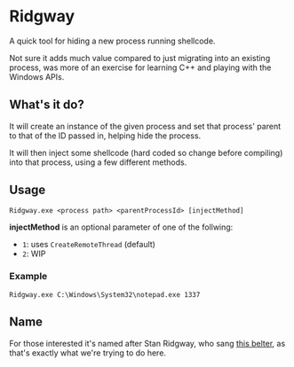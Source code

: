 # Ridgway

A quick tool for hiding a new process running shellcode.

Not sure it adds much value compared to just migrating into an existing process, was more of an exercise for learning C++ and playing with the Windows APIs.

## What's it do?

It will create an instance of the given process and set that process' parent to that of the ID passed in, helping hide the process.

It will then inject some shellcode (hard coded so change before compiling) into that process, using a few different methods.

## Usage

`Ridgway.exe <process path> <parentProcessId> [injectMethod]`

**injectMethod** is an optional parameter of one of the follwing:

* `1`: uses `CreateRemoteThread` (default)
* `2`: WIP

### Example

`Ridgway.exe C:\Windows\System32\notepad.exe 1337`

## Name

For those interested it's named after Stan Ridgway, who sang [this belter](https://www.youtube.com/watch?v=VgRXdozljRs), as that's exactly what we're trying to do here.